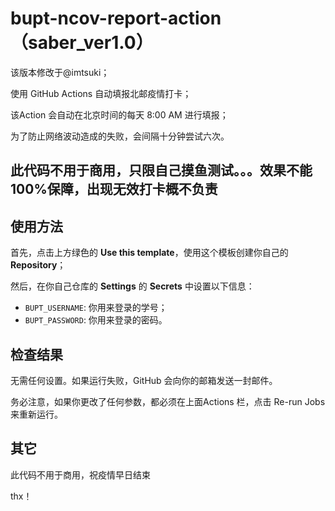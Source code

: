 # bupt-ncov-report-action（saber_ver1.0）
该版本修改于@imtsuki；

使用 GitHub Actions 自动填报北邮疫情打卡；

该Action 会自动在北京时间的每天 8:00 AM 进行填报；

为了防止网络波动造成的失败，会间隔十分钟尝试六次。

## 此代码不用于商用，只限自己摸鱼测试。。。效果不能100%保障，出现无效打卡概不负责

## 使用方法

首先，点击上方绿色的 **Use this template**，使用这个模板创建你自己的 **Repository**；

然后，在你自己仓库的 **Settings** 的 **Secrets** 中设置以下信息：

- `BUPT_USERNAME`: 你用来登录的学号；
- `BUPT_PASSWORD`: 你用来登录的密码。

## 检查结果

无需任何设置。如果运行失败，GitHub 会向你的邮箱发送一封邮件。

务必注意，如果你更改了任何参数，都必须在上面Actions 栏，点击 Re-run Jobs 来重新运行。

## 其它

此代码不用于商用，祝疫情早日结束

thx！


